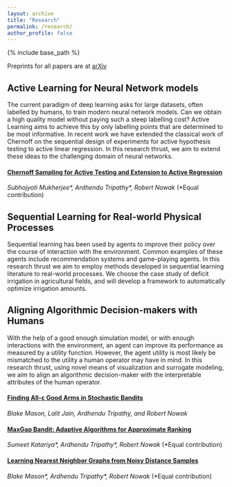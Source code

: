 ```yaml
---
layout: archive
title: "Research"
permalink: /research/
author_profile: false
---
```

<!-- 
{% if author.googlescholar %}
  You can also find my articles on <u><a href="{{author.googlescholar}}">my Google Scholar profile</a>.</u>
{% endif %}
 -->
{% include base_path %}
<!-- 
{% for post in site.publications reversed %}
  {% include archive-single.html %}
{% endfor %}
 -->

Preprints for all papers are at [arXiv](https://arxiv.org/a/tripathy_a_1.html)

## Active Learning for Neural Network models
The current paradigm of deep learning asks for large datasets, often labelled by humans, to train modern neural network models. Can we obtain a high quality model without paying such a steep labelling cost? 
Active Learning aims to achieve this by only labelling points that are determined to be most informative. In recent work we have extended the classical work of Chernoff on the sequential design of experiments for active hypothesis testing to active linear regression. In this research thrust, we aim to extend these ideas to the challenging domain of neural networks.

#### [Chernoff Sampling for Active Testing and Extension to Active Regression](https://proceedings.mlr.press/v151/mukherjee22a.html)
_Subhojyoti Mukherjee*, Ardhendu Tripathy*, Robert Nowak_ (*Equal contribution)

## Sequential Learning for Real-world Physical Processes
Sequential learning has been used by agents to improve their policy over the course of interaction with the environment. Common examples of these agents include recommendation systems and game-playing agents. In this research thrust we aim to employ methods developed in sequential learning literature to real-world processes. We choose the case study of deficit irrigation in agricultural fields, and will develop a framework to automatically optimize irrigation amounts.

## Aligning Algorithmic Decision-makers with Humans 
With the help of a good enough simulation model, or with enough interactions with the environment, an agent can improve its performance as measured by a utility function. However, the agent utility is most likely be mismatched to the utility a human operator may have in mind. In this research thrust, using novel means of visualization and surrogate modeling, we aim to align an algorithmic decision-maker with the interpretable attributes of the human operator.

#### [Finding All-&epsilon; Good Arms in Stochastic Bandits](https://proceedings.neurips.cc/paper/2020/hash/edf0320adc8658b25ca26be5351b6c4a-Abstract.html)
_Blake Mason, Lalit Jain, Ardhendu Tripathy, and Robert Nowak_

#### [MaxGap Bandit: Adaptive Algorithms for Approximate Ranking](https://proceedings.neurips.cc/paper/2019/hash/9b16759a62899465ab21e2e79d2ef75c-Abstract.html)
_Sumeet Katariya*, Ardhendu Tripathy*, Robert Nowak_ (*Equal contribution)

#### [Learning Nearest Neighbor Graphs from Noisy Distance Samples](https://proceedings.neurips.cc/paper/2019/hash/98c56bce74669e2e4e7a9fc1caa8c326-Abstract.html)
_Blake Mason*, Ardhendu Tripathy*, Robert Nowak_ (*Equal contribution)




<!--
[Google Scholar](https://scholar.google.com/citations?user=OnebtwYAAAAJ&sortby=pubdate)
### [Finding All-&epsilon; Good Arms in Stochastic Bandits](https://arxiv.org/abs/2006.08850)
_Blake Mason, Lalit Jain, Ardhendu Tripathy, and Robert Nowak_
-->
